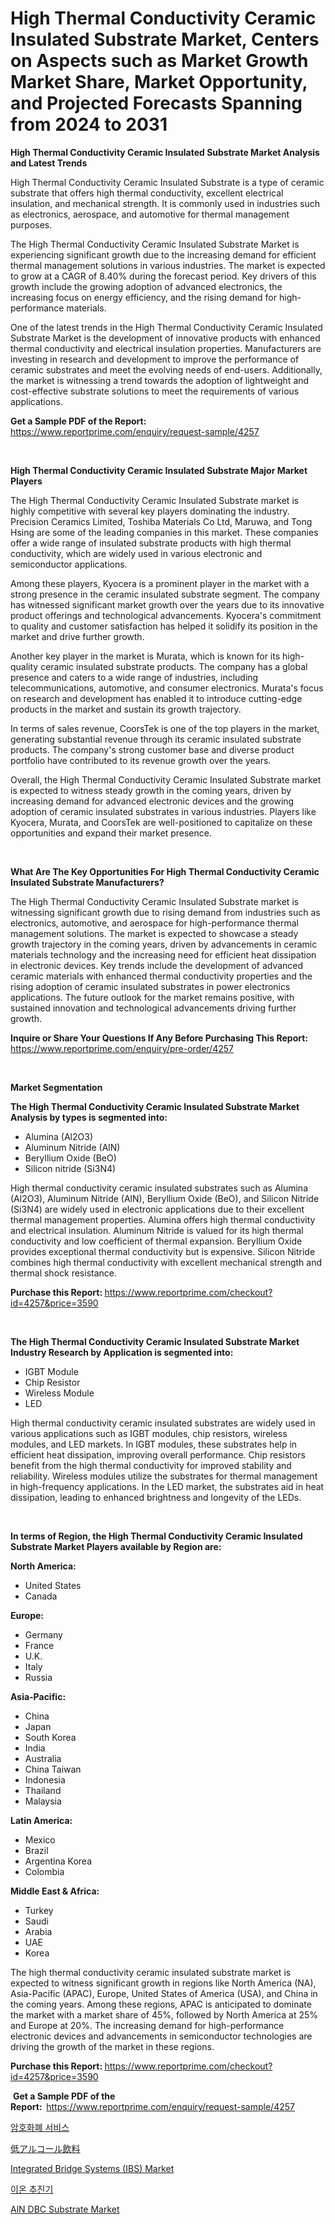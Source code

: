 <p><h1>High Thermal Conductivity Ceramic Insulated Substrate Market, Centers on Aspects such as Market Growth Market Share, Market Opportunity, and Projected Forecasts Spanning from 2024 to 2031</h1></p><p><strong>High Thermal Conductivity Ceramic Insulated Substrate Market Analysis and Latest Trends</strong></p>
<p><p>High Thermal Conductivity Ceramic Insulated Substrate is a type of ceramic substrate that offers high thermal conductivity, excellent electrical insulation, and mechanical strength. It is commonly used in industries such as electronics, aerospace, and automotive for thermal management purposes.</p><p>The High Thermal Conductivity Ceramic Insulated Substrate Market is experiencing significant growth due to the increasing demand for efficient thermal management solutions in various industries. The market is expected to grow at a CAGR of 8.40% during the forecast period. Key drivers of this growth include the growing adoption of advanced electronics, the increasing focus on energy efficiency, and the rising demand for high-performance materials.</p><p>One of the latest trends in the High Thermal Conductivity Ceramic Insulated Substrate Market is the development of innovative products with enhanced thermal conductivity and electrical insulation properties. Manufacturers are investing in research and development to improve the performance of ceramic substrates and meet the evolving needs of end-users. Additionally, the market is witnessing a trend towards the adoption of lightweight and cost-effective substrate solutions to meet the requirements of various applications.</p></p>
<p><strong>Get a Sample PDF of the Report:&nbsp;</strong> <a href="https://www.reportprime.com/enquiry/request-sample/4257">https://www.reportprime.com/enquiry/request-sample/4257</a></p>
<p>&nbsp;</p>
<p><strong>High Thermal Conductivity Ceramic Insulated Substrate Major Market Players</strong></p>
<p><p>The High Thermal Conductivity Ceramic Insulated Substrate market is highly competitive with several key players dominating the industry. Precision Ceramics Limited, Toshiba Materials Co Ltd, Maruwa, and Tong Hsing are some of the leading companies in this market. These companies offer a wide range of insulated substrate products with high thermal conductivity, which are widely used in various electronic and semiconductor applications.</p><p>Among these players, Kyocera is a prominent player in the market with a strong presence in the ceramic insulated substrate segment. The company has witnessed significant market growth over the years due to its innovative product offerings and technological advancements. Kyocera's commitment to quality and customer satisfaction has helped it solidify its position in the market and drive further growth.</p><p>Another key player in the market is Murata, which is known for its high-quality ceramic insulated substrate products. The company has a global presence and caters to a wide range of industries, including telecommunications, automotive, and consumer electronics. Murata's focus on research and development has enabled it to introduce cutting-edge products in the market and sustain its growth trajectory.</p><p>In terms of sales revenue, CoorsTek is one of the top players in the market, generating substantial revenue through its ceramic insulated substrate products. The company's strong customer base and diverse product portfolio have contributed to its revenue growth over the years.</p><p>Overall, the High Thermal Conductivity Ceramic Insulated Substrate market is expected to witness steady growth in the coming years, driven by increasing demand for advanced electronic devices and the growing adoption of ceramic insulated substrates in various industries. Players like Kyocera, Murata, and CoorsTek are well-positioned to capitalize on these opportunities and expand their market presence.</p></p>
<p>&nbsp;</p>
<p><strong>What Are The Key Opportunities For High Thermal Conductivity Ceramic Insulated Substrate Manufacturers?</strong></p>
<p><p>The High Thermal Conductivity Ceramic Insulated Substrate market is witnessing significant growth due to rising demand from industries such as electronics, automotive, and aerospace for high-performance thermal management solutions. The market is expected to showcase a steady growth trajectory in the coming years, driven by advancements in ceramic materials technology and the increasing need for efficient heat dissipation in electronic devices. Key trends include the development of advanced ceramic materials with enhanced thermal conductivity properties and the rising adoption of ceramic insulated substrates in power electronics applications. The future outlook for the market remains positive, with sustained innovation and technological advancements driving further growth.</p></p>
<p><strong>Inquire or Share Your Questions If Any Before Purchasing This Report:</strong> <a href="https://www.reportprime.com/enquiry/pre-order/4257">https://www.reportprime.com/enquiry/pre-order/4257</a></p>
<p>&nbsp;</p>
<p><strong>Market Segmentation</strong></p>
<p><strong>The High Thermal Conductivity Ceramic Insulated Substrate Market Analysis by types is segmented into:</strong></p>
<p><ul><li>Alumina (Al2O3)</li><li>Aluminum Nitride (AlN)</li><li>Beryllium Oxide (BeO)</li><li>Silicon nitride (Si3N4)</li></ul></p>
<p><p>High thermal conductivity ceramic insulated substrates such as Alumina (Al2O3), Aluminum Nitride (AlN), Beryllium Oxide (BeO), and Silicon Nitride (Si3N4) are widely used in electronic applications due to their excellent thermal management properties. Alumina offers high thermal conductivity and electrical insulation. Aluminum Nitride is valued for its high thermal conductivity and low coefficient of thermal expansion. Beryllium Oxide provides exceptional thermal conductivity but is expensive. Silicon Nitride combines high thermal conductivity with excellent mechanical strength and thermal shock resistance.</p></p>
<p><strong>Purchase this Report:&nbsp;</strong><a href="https://www.reportprime.com/checkout?id=4257&price=3590">https://www.reportprime.com/checkout?id=4257&price=3590</a></p>
<p>&nbsp;</p>
<p><strong>The High Thermal Conductivity Ceramic Insulated Substrate Market Industry Research by Application is segmented into:</strong></p>
<p><ul><li>IGBT Module</li><li>Chip Resistor</li><li>Wireless Module</li><li>LED</li></ul></p>
<p><p>High thermal conductivity ceramic insulated substrates are widely used in various applications such as IGBT modules, chip resistors, wireless modules, and LED markets. In IGBT modules, these substrates help in efficient heat dissipation, improving overall performance. Chip resistors benefit from the high thermal conductivity for improved stability and reliability. Wireless modules utilize the substrates for thermal management in high-frequency applications. In the LED market, the substrates aid in heat dissipation, leading to enhanced brightness and longevity of the LEDs.</p></p>
<p>&nbsp;</p>
<p><strong>In terms of Region, the High Thermal Conductivity Ceramic Insulated Substrate Market Players available by Region are:</strong></p>
<p>
    <p> <strong> North America: </strong>
        <ul>
            <li>United States</li>
            <li>Canada</li>
        </ul>
        </p> 
    <p> <strong> Europe: </strong>
        <ul>
            <li>Germany</li>
            <li>France</li>
            <li>U.K.</li>
            <li>Italy</li>
            <li>Russia</li>
        </ul>
        </p> 
    <p> <strong> Asia-Pacific: </strong>
        <ul>
            <li>China</li>
            <li>Japan</li>
            <li>South Korea</li>
            <li>India</li>
            <li>Australia</li>
            <li>China Taiwan</li>
            <li>Indonesia</li>
            <li>Thailand</li>
            <li>Malaysia</li>
        </ul>
        </p> 
    <p> <strong> Latin America: </strong>
        <ul>
            <li>Mexico</li>
            <li>Brazil</li>
            <li>Argentina Korea</li>
            <li>Colombia</li>
        </ul>
        </p> 
    <p> <strong> Middle East & Africa: </strong>
        <ul>
            <li>Turkey</li>
            <li>Saudi</li>
            <li>Arabia</li>
            <li>UAE</li>
            <li>Korea</li>
        </ul>
    </p>
    </p>
<p><p>The high thermal conductivity ceramic insulated substrate market is expected to witness significant growth in regions like North America (NA), Asia-Pacific (APAC), Europe, United States of America (USA), and China in the coming years. Among these regions, APAC is anticipated to dominate the market with a market share of 45%, followed by North America at 25% and Europe at 20%. The increasing demand for high-performance electronic devices and advancements in semiconductor technologies are driving the growth of the market in these regions.</p></p>
<p><strong>Purchase this Report: </strong><a href="https://www.reportprime.com/checkout?id=4257&price=3590">https://www.reportprime.com/checkout?id=4257&price=3590</a></p>
<p>&nbsp;<strong>Get a Sample PDF of the Report:&nbsp;&nbsp;</strong><a href="https://www.reportprime.com/enquiry/request-sample/4257">https://www.reportprime.com/enquiry/request-sample/4257</a></p>
<p><strong></strong></p>
<p><p><a href="https://github.com/lkwggful07722/Market-Research-Report-List-1/blob/main/203650513987.md">암호화폐 서비스</a></p><p><a href="https://github.com/ycmtqqhvk3273/Market-Research-Report-List-1/blob/main/791465915065.md">低アルコール飲料</a></p><p><a href="https://issuu.com/reportprime-2/docs/integrated-bridge-systems-ibs-market-size-2030.ppt">Integrated Bridge Systems (IBS) Market</a></p><p><a href="https://github.com/ZacharyScthmitt4465/Market-Research-Report-List-1/blob/main/662206013988.md">이온 추진기</a></p><p><a href="https://github.com/okotobwrhuteie/Market-Research-Report-List-1/blob/main/aln-dbc-substrate-market.md">AlN DBC Substrate Market</a></p></p>